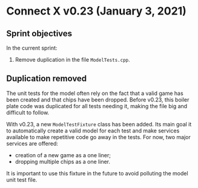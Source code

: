 # Connect X v0.23 (January 3, 2021)

## Sprint objectives

In the current sprint:

1. Remove duplication in the file `ModelTests.cpp`.


## Duplication removed

The unit tests for the model often rely on the fact that a valid game has been created
and that chips have been dropped. Before v0.23, this boiler plate code was duplicated
for all tests needing it, making the file big and difficult to follow.

With v0.23, a new `ModelTestFixture` class has been added. Its main goal it to automatically
create a valid model for each test and make services available to make repetitive code
go away in the tests. For now, two major services are offered:

 - creation of a new game as a one liner;
 - dropping multiple chips as a one liner.

It is important to use this fixture in the future to avoid polluting the model unit test
file.

